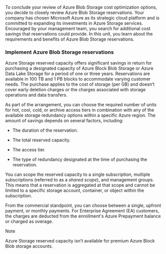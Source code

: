 To conclude your review of Azure Blob Storage cost optimization options, you decide to closely review Azure Blob Storage reservations. Your company has chosen Microsoft Azure as its strategic cloud platform and is committed to expanding its investments in Azure Storage services. Encouraged by your management team, you search for additional cost savings that reservations could provide. In this unit, you learn about the requirements and benefits of Azure Blob Storage reservations.

### Implement Azure Blob Storage reservations

Azure Storage reserved capacity offers significant savings in return for purchasing a designated capacity of Azure Block Blob Storage or Azure Data Lake Storage for a period of one or three years. Reservations are available in 100 TB and 1 PB blocks to accommodate varying customer needs. The purchase applies to the cost of storage (per GB) and doesn’t cover early deletion charges or the charges associated with storage operations and data transfers.

As part of the arrangement, you can choose the required number of units for hot, cool, cold, or archive access tiers in combination with any of the available storage redundancy options within a specific Azure region. The amount of savings depends on several factors, including:

- The duration of the reservation.

- The total reserved capacity.

- The access tier.

- The type of redundancy designated at the time of purchasing the reservation.

You can scope the reserved capacity to a single subscription, multiple subscriptions (referred to as a *shared scope*), and management groups. This means that a reservation is aggregated at that scope and cannot be limited to a specific storage account, container, or object within the subscription.

From the commercial standpoint, you can choose between a single, upfront payment, or monthly payments. For Enterprise Agreement (EA) customers, the charges are deducted from the enrollment's Azure Prepayment balance or charged as overage.

> [!NOTE]
> Azure Storage reserved capacity isn’t available for premium Azure Block Blob storage accounts.
